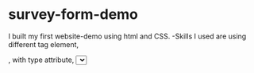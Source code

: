 # survey-form-demo
I built my first website-demo using html and CSS.
-Skills I used are using different tag element, <form>, <label> with type attribute, <select>, <textarea> <br>
-In the CSS I created :hover Selector to color the submit button
